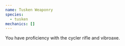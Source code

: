 ```yaml
---
name: Tusken Weaponry
species:
  - tusken
mechanics: []
---
```

You have proficiency with the cycler rifle and vibroaxe.
